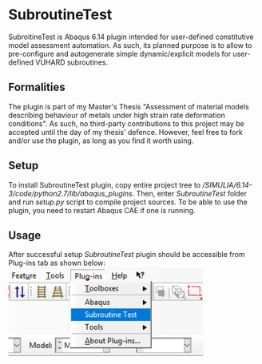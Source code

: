 # SubroutineTest

SubroitineTest is Abaqus 6.14 plugin intended for user-defined constitutive model assessment automation. As such, its planned purpose is to allow to pre-configure and autogenerate simple dynamic/explicit models for user-defined VUHARD subroutines.

## Formalities

The plugin is part of my Master's Thesis "Assessment of material models describing behaviour of metals under high strain rate deformation conditions". As such, no third-party contributions to this project may be accepted until the day of my thesis' defence. However, feel free to fork and/or use the plugin, as long as you find it worth using.


## Setup

To install SubroutineTest plugin, copy entire project tree to *<Abaqus installation directory>/SIMULIA/6.14-3/code/python2.7/lib/abaqus_plugins*. 
Then, enter *SubroutineTest* folder and run *setup.py* script to compile project sources. To be able to use the plugin, you need to restart Abaqus CAE if one is running.

## Usage

After successful setup *SubroutineTest* plugin should be accessible from Plug-ins tab as shown below:
![plugin_run.png](./resources/plugin_run.PNG)
